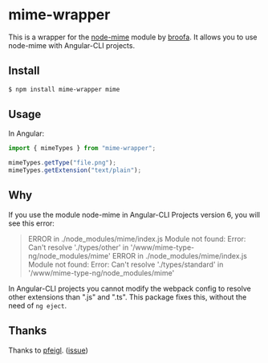 # mime-wrapper

This is a wrapper for the [node-mime](https://github.com/broofa/node-mime) module by [broofa](https://github.com/broofa).
It allows you to use node-mime with Angular-CLI projects.

## Install

```sh
$ npm install mime-wrapper mime
```

## Usage

In Angular:
```js
import { mimeTypes } from "mime-wrapper";

mimeTypes.getType("file.png");
mimeTypes.getExtension("text/plain");
```

## Why

If you use the module node-mime in Angular-CLI Projects version 6, you will see this error:
> ERROR in ./node_modules/mime/index.js
Module not found: Error: Can't resolve './types/other' in '/www/mime-type-ng/node_modules/mime'
ERROR in ./node_modules/mime/index.js
Module not found: Error: Can't resolve './types/standard' in '/www/mime-type-ng/node_modules/mime'

In Angular-CLI projects you cannot modify the webpack config to resolve other extensions than ".js" and ".ts". This package fixes this, without the need of ```ng eject```.

## Thanks

Thanks to [pfeigl](https://github.com/pfeigl).
([issue](https://github.com/jshttp/mime-types/issues/50#issuecomment-390932678))
